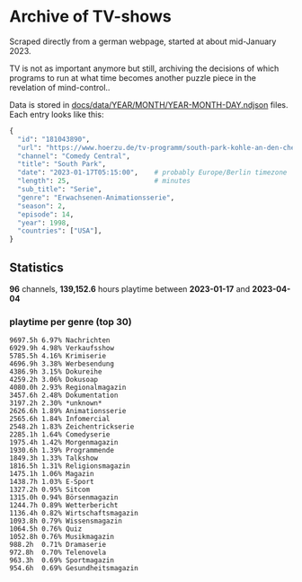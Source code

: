 # Archive of TV-shows

Scraped directly from a german webpage, started at about mid-January 2023.

TV is not as important anymore but still, archiving the decisions of which programs to run at what time
becomes another puzzle piece in the revelation of mind-control.. 

Data is stored in [docs/data/YEAR/MONTH/YEAR-MONTH-DAY.ndjson](docs/data/) files. 
Each entry looks like this:

```python
{
  "id": "181043890", 
  "url": "https://www.hoerzu.de/tv-programm/south-park-kohle-an-den-chefkoch/bid_181043890/", 
  "channel": "Comedy Central", 
  "title": "South Park", 
  "date": "2023-01-17T05:15:00",    # probably Europe/Berlin timezone 
  "length": 25,                     # minutes 
  "sub_title": "Serie", 
  "genre": "Erwachsenen-Animationsserie", 
  "season": 2, 
  "episode": 14, 
  "year": 1998, 
  "countries": ["USA"],
}
```

## Statistics

**96** channels, **139,152.6** hours playtime between **2023-01-17** and **2023-04-04**


### playtime per genre (top 30)

    9697.5h 6.97% Nachrichten
    6929.9h 4.98% Verkaufsshow
    5785.5h 4.16% Krimiserie
    4696.9h 3.38% Werbesendung
    4386.9h 3.15% Dokureihe
    4259.2h 3.06% Dokusoap
    4080.0h 2.93% Regionalmagazin
    3457.6h 2.48% Dokumentation
    3197.2h 2.30% *unknown*
    2626.6h 1.89% Animationsserie
    2565.6h 1.84% Infomercial
    2548.2h 1.83% Zeichentrickserie
    2285.1h 1.64% Comedyserie
    1975.4h 1.42% Morgenmagazin
    1930.6h 1.39% Programmende
    1849.3h 1.33% Talkshow
    1816.5h 1.31% Religionsmagazin
    1475.1h 1.06% Magazin
    1438.7h 1.03% E-Sport
    1327.2h 0.95% Sitcom
    1315.0h 0.94% Börsenmagazin
    1244.7h 0.89% Wetterbericht
    1136.4h 0.82% Wirtschaftsmagazin
    1093.8h 0.79% Wissensmagazin
    1064.5h 0.76% Quiz
    1052.8h 0.76% Musikmagazin
    988.2h  0.71% Dramaserie
    972.8h  0.70% Telenovela
    963.3h  0.69% Sportmagazin
    954.6h  0.69% Gesundheitsmagazin

